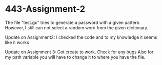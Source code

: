 # 443-Assignment-2

The file "test.go" tries to generate a password with a given pattern. 
However, I still can not select a random word from the given dictionary. 

Update on Assignment2:
I checked the code and to my knowledge it seems like it works

Update on Assignment 3:
Got create to work. Check for any bugs
Also for my path variable you will have to change it to where you have
the file.
